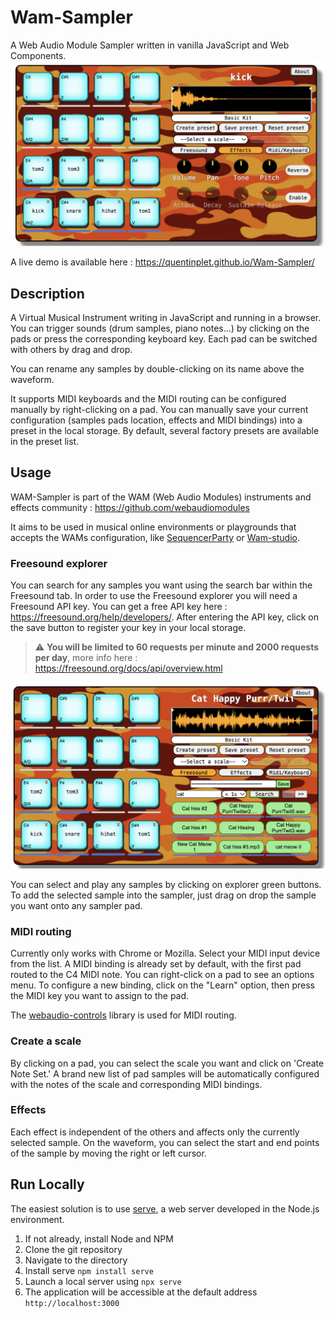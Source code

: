 # Wam-Sampler

A Web Audio Module Sampler written in vanilla JavaScript and Web Components.
![WAM-Sampler](./images/WAM_Sampler_Screenshot.png)

A live demo is available here : https://quentinplet.github.io/Wam-Sampler/

## Description

A Virtual Musical Instrument writing in JavaScript and running in a browser. You can trigger sounds (drum samples, piano notes...) by clicking on the pads or press the corresponding keyboard key. Each pad can be switched with others by drag and drop.

You can rename any samples by double-clicking on its name above the waveform.

It supports MIDI keyboards and the MIDI routing can be configured manually by right-clicking on a pad.
You can manually save your current configuration (samples pads location, effects and MIDI bindings) into a preset in the local storage. By default, several factory presets are available in the preset list.

## Usage

WAM-Sampler is part of the WAM (Web Audio Modules) instruments and effects community : https://github.com/webaudiomodules

It aims to be used in musical online environments or playgrounds that accepts the WAMs configuration, like [SequencerParty](https://sequencer.party/) or [Wam-studio](https://github.com/Brotherta/wam-studio).

### Freesound explorer

You can search for any samples you want using the search bar within the Freesound tab. In order to use the Freesound explorer you will need a Freesound API key. You can get a free API key here : https://freesound.org/help/developers/. After entering the API key, click on the save button to register your key in your local storage.

> :warning: **You will be limited to 60 requests per minute and 2000 requests per day**, more info here : https://freesound.org/docs/api/overview.html

![Freesound-explorer](./images/freesound_sreenshot.png)

You can select and play any samples by clicking on explorer green buttons. To add the selected sample into the sampler, just drag on drop the sample you want onto any sampler pad.

### MIDI routing

Currently only works with Chrome or Mozilla.
Select your MIDI input device from the list. A MIDI binding is already set by default, with the first pad routed to the C4 MIDI note. You can right-click on a pad to see an options menu. To configure a new binding, click on the "Learn" option, then press the MIDI key you want to assign to the pad.

The [webaudio-controls](https://github.com/g200kg/webaudio-controls) library is used for MIDI routing.

### Create a scale

By clicking on a pad, you can select the scale you want and click on 'Create Note Set.' A brand new list of pad samples will be automatically configured with the notes of the scale and corresponding MIDI bindings.

### Effects

Each effect is independent of the others and affects only the currently selected sample.
On the waveform, you can select the start and end points of the sample by moving the right or left cursor.

## Run Locally

The easiest solution is to use [serve](https://www.npmjs.com/package/serve), a web server developed in the Node.js environment.

1. If not already, install Node and NPM
2. Clone the git repository
3. Navigate to the directory
4. Install serve `npm install serve`
5. Launch a local server using `npx serve`
6. The application will be accessible at the default address `http://localhost:3000`
